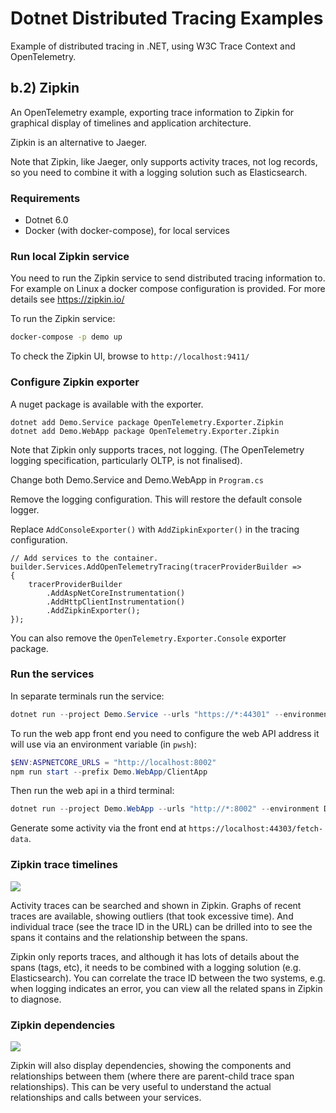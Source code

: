 # Dotnet Distributed Tracing Examples

Example of distributed tracing in .NET, using W3C Trace Context and OpenTelemetry.

## b.2) Zipkin

An OpenTelemetry example, exporting trace information to Zipkin for graphical display of timelines and application architecture.

Zipkin is an alternative to Jaeger.

Note that Zipkin, like Jaeger, only supports activity traces, not log records, so you need to combine it with a logging solution such as Elasticsearch.


### Requirements

* Dotnet 6.0
* Docker (with docker-compose), for local services

### Run local Zipkin service

You need to run the Zipkin service to send distributed tracing information to. For example on Linux a docker compose configuration is provided. For more details see https://zipkin.io/

To run the Zipkin service:

```sh
docker-compose -p demo up
```

To check the Zipkin UI, browse to `http://localhost:9411/`


### Configure Zipkin exporter

A nuget package is available with the exporter.

```
dotnet add Demo.Service package OpenTelemetry.Exporter.Zipkin
dotnet add Demo.WebApp package OpenTelemetry.Exporter.Zipkin
```

Note that Zipkin only supports traces, not logging. (The OpenTelemetry logging specification, particularly OLTP, is not finalised).

Change both Demo.Service and Demo.WebApp in `Program.cs`

Remove the logging configuration. This will restore the default console logger.

Replace `AddConsoleExporter()` with `AddZipkinExporter()` in the tracing configuration.

```
// Add services to the container.
builder.Services.AddOpenTelemetryTracing(tracerProviderBuilder =>
{
    tracerProviderBuilder
        .AddAspNetCoreInstrumentation()
        .AddHttpClientInstrumentation()
        .AddZipkinExporter();
});
```

You can also remove the `OpenTelemetry.Exporter.Console` exporter package.

### Run the services

In separate terminals run the service:

```powershell
dotnet run --project Demo.Service --urls "https://*:44301" --environment Development
```

To run the web app front end you need to configure the web API address it will use via an environment variable (in `pwsh`):

```powershell
$ENV:ASPNETCORE_URLS = "http://localhost:8002"
npm run start --prefix Demo.WebApp/ClientApp
```

Then run the web api in a third terminal:

```powershell
dotnet run --project Demo.WebApp --urls "http://*:8002" --environment Development
```

Generate some activity via the front end at `https://localhost:44303/fetch-data`.

### Zipkin trace timelines

![](images/zipkin-traces.png)

Activity traces can be searched and shown in Zipkin. Graphs of recent traces are available, showing outliers (that took excessive time). And individual trace (see the trace ID in the URL) can be drilled into to see the spans it contains and the relationship between the spans.

Zipkin only reports traces, and although it has lots of details about the spans (tags, etc), it needs to be combined with a logging solution (e.g. Elasticsearch). You can correlate the trace ID between the two systems, e.g. when logging indicates an error, you can view all the related spans in Zipkin to diagnose.

### Zipkin dependencies

![](images/zipkin-architecture.png)

Zipkin will also display dependencies, showing the components and relationships between them (where there are parent-child trace span relationships). This can be very useful to understand the actual relationships and calls between your services.

